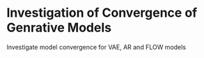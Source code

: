 # Investigation of Convergence of Genrative Models
Investigate model convergence for VAE, AR and FLOW models

